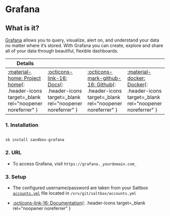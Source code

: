 # Grafana

## What is it?

[Grafana](https://grafana.com/grafana/) allows you to query, visualize, alert on, and understand your data no matter where it’s stored. With Grafana you can create, explore and share all of your data through beautiful, flexible dashboards.

| Details     |             |             |             |
|-------------|-------------|-------------|-------------|
| [:material-home: Project home](https://grafana.com/grafana/){: .header-icons target=_blank rel="noopener noreferrer" } | [:octicons-link-16: Docs](https://grafana.com/docs/grafana/){: .header-icons target=_blank rel="noopener noreferrer" } | [:octicons-mark-github-16: Github](https://github.com/grafana/grafana){: .header-icons target=_blank rel="noopener noreferrer" } | [:material-docker: Docker](https://hub.docker.com/r/grafana/grafana){: .header-icons target=_blank rel="noopener noreferrer" }|

### 1. Installation

``` shell

sb install sandbox-grafana

```

### 2. URL

- To access Grafana, visit `https://grafana._yourdomain.com_`

### 3. Setup

- The configured username/password are taken from your Saltbox [`accounts.yml`](../../saltbox/install/install.md#configuration) file located in `/srv/git/saltbox/accounts.yml`

- [:octicons-link-16: Documentation](https://grafana.com/docs/grafana/){: .header-icons target=_blank rel="noopener noreferrer" }
